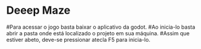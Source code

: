 # Deeep Maze

#Para acessar o jogo basta baixar o aplicativo da godot. 
#Ao inicia-lo basta abrir a pasta onde está localizado o projeto em sua máquina.
#Assim que estiver abeto, deve-se pressionar atecla F5 para inicia-lo.
